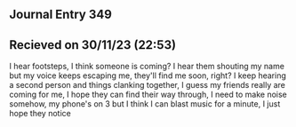 
<html>
  <section>
        <div id="title">
          <h1>Journal Entry 349</h1>
        </div>
          <div id="description">
            <h2> Recieved on 30/11/23 (22:53)</h2>
          </div>
  </section>
  <body>
I hear footsteps, I think someone is coming? I hear them shouting my name but my voice keeps escaping me, they'll find me soon, right? I keep hearing a second person and things clanking together, I guess my friends really are coming for me, I hope they can find their way through, I need to make noise somehow, my phone's on 3 but I think I can blast music for a minute, I just hope they notice
  </body>
</html>
